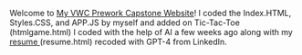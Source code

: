 Welcome to <a href="https://robertanthonydevelopment.github.io/RACVWCCapstone/" target="_blank">My VWC Prework Capstone Website</a>! I coded the Index.HTML, Styles.CSS, and APP.JS by myself and added on Tic-Tac-Toe (htmlgame.html) I coded with the help of AI a few weeks ago along with my <a href="https://www.linkedin.com/in/robert-clemons-rac/" target="_blank">resume </a>(resume.html) recoded with GPT-4 from LinkedIn.
